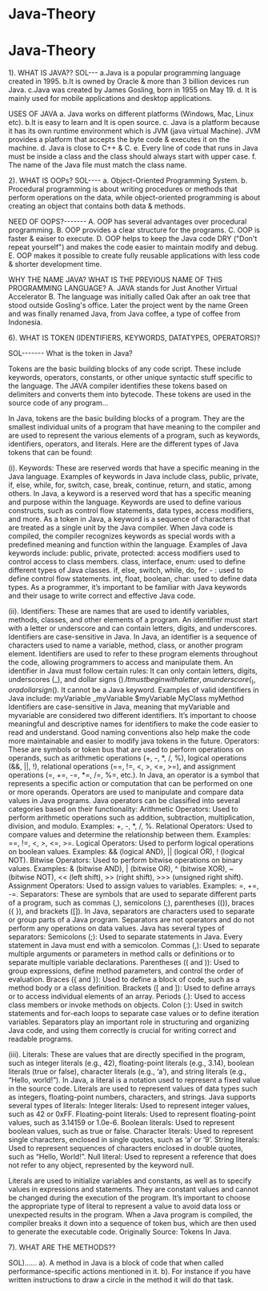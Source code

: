 # Java-Theory
# Java-Theory
1). WHAT IS JAVA??
SOL---
a.Java is a popular programming language created in 1995.
b.It is owned by Oracle & more than 3 billion devices run Java.
c.Java was created by James Gosling, born in 1955 on May 19.
d. It is mainly used for mobile applications and desktop applications.

USES OF JAVA
a. Java works on different platforms (Windows, Mac, Linux etc). 
b.It is easy to learn and It is open source.
c. Java is a platform because it has its own runtime environment which is JVM (java virtual Machine). JVM provides a platform that accepts the byte code & executes it on the machine.
d. Java is close to C++ & C.
e. Every line of code that runs in Java must be inside a class and the class should always start with upper case.
f.  The name of the Java file must match the class name.

2). WHAT IS OOPs?
SOL----
a.  Object-Oriented Programming System.
b.  Procedural programming is about writing procedures or methods that perform operations on the data, while object-oriented programming is about creating an object that contains both data & methods.

NEED OF OOPS?-------
A. OOP has several advantages over procedural programming.
B. OOP provides a clear structure for the programs.
C. OOP is faster & eaiser to execute.
D. OOP helps to keep the Java code DRY ("Don't repeat yourself") and makes the code easier to maintain modify and debug.
E. OOP makes it possible to create fully reusable applications with less code & shorter development time.

WHY THE NAME JAVA? WHAT IS THE PREVIOUS NAME OF THIS PROGRAMMING LANGUAGE?
A. JAVA stands for Just Another Virtual Accelerator
B.  The language was initially called Oak after an oak tree that stood outside Gosling's office. Later the project went by the name Green and was finally renamed Java, from Java coffee, a type of coffee from Indonesia.

6). WHAT IS TOKEN (IDENTIFIERS, KEYWORDS, DATATYPES, OPERATORS)?

SOL-------
What is the token in Java?

Tokens are the basic building blocks of any code script. These include keywords, operators, constants, or other unique syntactic stuff specific to the language. The JAVA compiler identifies these tokens based on delimiters and converts them into bytecode. These tokens are used in the source code of any program...

In Java, tokens are the basic building blocks of a program. They are the smallest individual units of a program that have meaning to the compiler and are used to represent the various elements of a program, such as keywords, identifiers, operators, and literals.
Here are the different types of Java tokens that can be found:

(i). Keywords:
These are reserved words that have a specific meaning in the Java language. Examples of keywords in Java include class, public, private, if, else, while, for, switch, case, break, continue, return, and static, among others.
In Java, a keyword is a reserved word that has a specific meaning and purpose within the language. Keywords are used to define various constructs, such as control flow statements, data types, access modifiers, and more.
As a token in Java, a keyword is a sequence of characters that are treated as a single unit by the Java compiler. When Java code is compiled, the compiler recognizes keywords as special words with a predefined meaning and function within the language.
Examples of Java keywords include:
public, private, protected: access modifiers used to control access to class members.
class, interface, enum: used to define different types of Java classes.
if, else, switch, while, do, for - : used to define control flow statements.
int, float, boolean, char: used to define data types.
As a programmer, it’s important to be familiar with Java keywords and their usage to write correct and effective Java code.

(ii). Identifiers:
These are names that are used to identify variables, methods, classes, and other elements of a program. An identifier must start with a letter or underscore and can contain letters, digits, and underscores. Identifiers are case-sensitive in Java.
In Java, an identifier is a sequence of characters used to name a variable, method, class, or another program element. Identifiers are used to refer to these program elements throughout the code, allowing programmers to access and manipulate them.
An identifier in Java must follow certain rules:
It can only contain letters, digits, underscores (_), and dollar signs ($).
It must begin with a letter, an underscore (_), or a dollar sign ($).
It cannot be a Java keyword.
Examples of valid identifiers in Java include:
myVariable
_myVariable
$myVariable
MyClass
myMethod
Identifiers are case-sensitive in Java, meaning that myVariable and myvariable are considered two different identifiers.
It’s important to choose meaningful and descriptive names for identifiers to make the code easier to read and understand. Good naming conventions also help make the code more maintainable and easier to modify java tokens in the future.
Operators:
These are symbols or token bus that are used to perform operations on operands, such as arithmetic operations (+, -, *, /, %), logical operations (&&, ||, !), relational operations (==, !=, <, >, <=, >=), and assignment operations (=, +=, -=, *=, /=, %=, etc.).
In Java, an operator is a symbol that represents a specific action or computation that can be performed on one or more operands. Operators are used to manipulate and compare data values in Java programs.
Java operators can be classified into several categories based on their functionality:
Arithmetic Operators: Used to perform arithmetic operations such as addition, subtraction, multiplication, division, and modulo. Examples: +, -, *, /, %.
Relational Operators: Used to compare values and determine the relationship between them. Examples: ==, !=, <, >, <=, >=.
Logical Operators: Used to perform logical operations on boolean values. Examples: && (logical AND), || (logical OR), ! (logical NOT).
Bitwise Operators: Used to perform bitwise operations on binary values. Examples: & (bitwise AND), | (bitwise OR), ^ (bitwise XOR), ~ (bitwise NOT), << (left shift), >> (right shift), >>> (unsigned right shift).
Assignment Operators: Used to assign values to variables. Examples: =, +=, -=.
Separators:
These are symbols that are used to separate different parts of a program, such as commas (,), semicolons (;), parentheses (()), braces ({ }), and brackets ([]).
In Java, separators are characters used to separate or group parts of a Java program. Separators are not operators and do not perform any operations on data values.
Java has several types of separators:
Semicolons (;): Used to separate statements in Java. Every statement in Java must end with a semicolon.
Commas (,): Used to separate multiple arguments or parameters in method calls or definitions or to separate multiple variable declarations.
Parentheses (( and )): Used to group expressions, define method parameters, and control the order of evaluation.
Braces ({ and }): Used to define a block of code, such as a method body or a class definition.
Brackets ([ and ]): Used to define arrays or to access individual elements of an array.
Periods (.): Used to access class members or invoke methods on objects.
Colon (:): Used in switch statements and for-each loops to separate case values or to define iteration variables.
Separators play an important role in structuring and organizing Java code, and using them correctly is crucial for writing correct and readable programs.

(iii). Literals:
These are values that are directly specified in the program, such as integer literals (e.g., 42), floating-point literals (e.g., 3.14), boolean literals (true or false), character literals (e.g., ‘a’), and string literals (e.g., “Hello, world!”).
In Java, a literal is a notation used to represent a fixed value in the source code. Literals are used to represent values of data types such as integers, floating-point numbers, characters, and strings.
Java supports several types of literals:
Integer literals: Used to represent integer values, such as 42 or 0xFF.
Floating-point literals: Used to represent floating-point values, such as 3.14159 or 1.0e-6.
Boolean literals: Used to represent boolean values, such as true or false.
Character literals: Used to represent single characters, enclosed in single quotes, such as ‘a’ or ‘9’.
String literals: Used to represent sequences of characters enclosed in double quotes, such as “Hello, World!”.
Null literal: Used to represent a reference that does not refer to any object, represented by the keyword null.

Literals are used to initialize variables and constants, as well as to specify values in expressions and statements. They are constant values and cannot be changed during the execution of the program.
It’s important to choose the appropriate type of literal to represent a value to avoid data loss or unexpected results in the program.
When a Java program is compiled, the compiler breaks it down into a sequence of token bus, which are then used to generate the executable code.
Originally Source: Tokens In Java.

7). WHAT ARE THE METHODS??

SOL)......
 a). A method in Java is a block of code that when called performance-specific actions mentioned in it. 
 b). For instance if you have written instructions to draw a circle in the method it will do that task.




